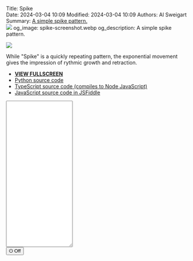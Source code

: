 Title: Spike    
Date: 2024-03-04 10:09
Modified: 2024-03-04 10:09
Authors: Al Sweigart
Summary: <a href="{filename}spike.md">A simple spike pattern.<br><img src="{static}/images/spike-screenshot.webp" style="max-width: 640px;"></a>
og_image: spike-screenshot.webp
og_description: A simple spike pattern.

<img src="{static}/images/spike-screenshot.webp" style="max-width: 640px;">

While "Spike" is a quickly repeating pattern, the exponential movement gives the impression of rythmic growth and retraction.


* **[VIEW FULLSCREEN](/static/spike-fullscreen.html)**
* [Python source code](https://github.com/asweigart/scrollart/blob/main/python/spike.py)
* [TypeScript source code (compiles to Node JavaScript)](https://github.com/asweigart/scrollart/blob/main/typescript/spike.ts) 
* [JavaScript source code in JSFiddle](https://jsfiddle.net/asweigart/eLhmxy9g/)

<div><textarea id="bextOutput" readonly style="height: 400px;"></textarea><br /><button type="button" onclick="running = !running;">&#x23FB; Off</button></div>

<script src="/static/bext.js"></script><link rel="stylesheet" href="/static/bext.css">
<script>

bextRowBuffer = 256;  // Change this to whatever size you want, or -1 for infinite buffer.
const DELAY = 100;
let width = 120;
let running = true;

async function main() {
    while (running) {
        //width = 80; // TODO add a getWidth() kind of function to bextjs

        for (let i = 1; i * i < width; i++) {
            print('-'.repeat(i * i));
            await sleep(DELAY);
            if (!running) break;
        }

        for (let i = Math.floor(Math.sqrt(width)) - 1; i > 1; i--) {
            print('-'.repeat(i * i));
            await sleep(DELAY);
            if (!running) break;
        }
    }
}

main();
</script>
